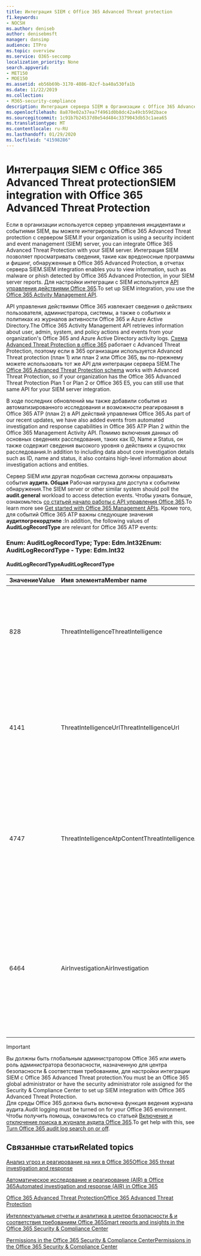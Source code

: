 ```yaml
---
title: Интеграция SIEM с Office 365 Advanced Threat protection
f1.keywords:
- NOCSH
ms.author: deniseb
author: denisebmsft
manager: dansimp
audience: ITPro
ms.topic: overview
ms.service: O365-seccomp
localization_priority: None
search.appverid:
- MET150
- MOE150
ms.assetid: eb56b69b-3170-4086-82cf-ba40a530fa1b
ms.date: 11/22/2019
ms.collection:
- M365-security-compliance
description: Интеграция сервера SIEM в Организации с Office 365 Advanced Threat Protection и связанными событиями угроз в API управления действиями Office 365.
ms.openlocfilehash: 8a870e02a37ea7f4961d0b8dc42a49cb59d2bace
ms.sourcegitcommit: 1c91b7b24537d0e54d484c3379043db53c1aea65
ms.translationtype: MT
ms.contentlocale: ru-RU
ms.lasthandoff: 01/29/2020
ms.locfileid: "41598286"
---
```

# <a name="siem-integration-with-office-365-advanced-threat-protection"></a><span data-ttu-id="11945-103">Интеграция SIEM с Office 365 Advanced Threat protection</span><span class="sxs-lookup"><span data-stu-id="11945-103">SIEM integration with Office 365 Advanced Threat Protection</span></span>

<span data-ttu-id="11945-104">Если в организации используется сервер управления инцидентами и событиями SIEM, вы можете интегрировать Office 365 Advanced Threat protection с сервером SIEM.</span><span class="sxs-lookup"><span data-stu-id="11945-104">If your organization is using a security incident and event management (SIEM) server, you can integrate Office 365 Advanced Threat Protection with your SIEM server.</span></span> <span data-ttu-id="11945-105">Интеграция SIEM позволяет просматривать сведения, такие как вредоносные программы и фишинг, обнаруженные в Office 365 Advanced Protection, в отчетах сервера SIEM.</span><span class="sxs-lookup"><span data-stu-id="11945-105">SIEM integration enables you to view information, such as malware or phish detected by Office 365 Advanced Protection, in your SIEM server reports.</span></span> <span data-ttu-id="11945-106">Для настройки интеграции с SIEM используется [API управления действиями Office 365](https://docs.microsoft.com/office/office-365-management-api/office-365-management-activity-api-reference).</span><span class="sxs-lookup"><span data-stu-id="11945-106">To set up SIEM integration, you use the [Office 365 Activity Management API](https://docs.microsoft.com/office/office-365-management-api/office-365-management-activity-api-reference).</span></span> 

<span data-ttu-id="11945-107">API управления действиями Office 365 извлекает сведения о действиях пользователя, администратора, системы, а также о событиях и политиках из журналов активности Office 365 и Azure Active Directory.</span><span class="sxs-lookup"><span data-stu-id="11945-107">The Office 365 Activity Management API retrieves information about user, admin, system, and policy actions and events from your organization's Office 365 and Azure Active Directory activity logs.</span></span> <span data-ttu-id="11945-108">[Схема Advanced Threat Protection в office 365](https://docs.microsoft.com/office/office-365-management-api/office-365-management-activity-api-schema#office-365-advanced-threat-protection-and-threat-investigation-and-response-schema) работает с Advanced Threat Protection, поэтому если в 365 организации используется Advanced Threat protection (план 1) или план 2 или Office 365, вы по-прежнему можете использовать тот же API для интеграции сервера SIEM.</span><span class="sxs-lookup"><span data-stu-id="11945-108">The [Office 365 Advanced Threat Protection schema](https://docs.microsoft.com/office/office-365-management-api/office-365-management-activity-api-schema#office-365-advanced-threat-protection-and-threat-investigation-and-response-schema) works with Advanced Threat Protection, so if your organization has the Office 365 Advanced Threat Protection Plan 1 or Plan 2 or Office 365 E5, you can still use that same API for your SIEM server integration.</span></span> 

<span data-ttu-id="11945-109">В ходе последних обновлений мы также добавили события из автоматизированного исследования и возможности реагирования в Office 365 ATP (план 2) в API действий управления Office 365.</span><span class="sxs-lookup"><span data-stu-id="11945-109">As part of our recent updates, we have also added events from automated investigation and response capabilities in Office 365 ATP Plan 2 within the Office 365 Management Activity API.</span></span> <span data-ttu-id="11945-110">Помимо включения данных об основных сведениях расследования, таких как ID, Name и Status, он также содержит сведения высокого уровня о действиях и сущностях расследования.</span><span class="sxs-lookup"><span data-stu-id="11945-110">In addition to including data about core investigation details such as ID, name and status, it also contains high-level information about investigation actions and entities.</span></span>   

<span data-ttu-id="11945-111">Сервер SIEM или другая подобная система должны опрашивать события **аудита. Общая** Рабочая нагрузка для доступа к событиям обнаружения.</span><span class="sxs-lookup"><span data-stu-id="11945-111">The SIEM server or other similar system should poll the **audit.general** workload to access detection events.</span></span> <span data-ttu-id="11945-112">Чтобы узнать больше, ознакомьтесь [со статьей начало работы с API управления Office 365](https://docs.microsoft.com/office/office-365-management-api/get-started-with-office-365-management-apis).</span><span class="sxs-lookup"><span data-stu-id="11945-112">To learn more see [Get started with Office 365 Management APIs](https://docs.microsoft.com/office/office-365-management-api/get-started-with-office-365-management-apis).</span></span> <span data-ttu-id="11945-113">Кроме того, для событий Office 365 ATP важны следующие значения **аудитлогрекордтипе** :</span><span class="sxs-lookup"><span data-stu-id="11945-113">In addition, the following values of **AuditLogRecordType** are relevant for Office 365 ATP events:</span></span>

### <a name="enum-auditlogrecordtype---type-edmint32"></a><span data-ttu-id="11945-114">Enum: AuditLogRecordType; Type: Edm.Int32</span><span class="sxs-lookup"><span data-stu-id="11945-114">Enum: AuditLogRecordType - Type: Edm.Int32</span></span>

#### <a name="auditlogrecordtype"></a><span data-ttu-id="11945-115">AuditLogRecordType</span><span class="sxs-lookup"><span data-stu-id="11945-115">AuditLogRecordType</span></span>

|<span data-ttu-id="11945-116">Значение</span><span class="sxs-lookup"><span data-stu-id="11945-116">Value</span></span>|<span data-ttu-id="11945-117">Имя элемента</span><span class="sxs-lookup"><span data-stu-id="11945-117">Member name</span></span>|<span data-ttu-id="11945-118">Описание</span><span class="sxs-lookup"><span data-stu-id="11945-118">Description</span></span>|
|:-----|:-----|:-----|
|<span data-ttu-id="11945-119">8</span><span class="sxs-lookup"><span data-stu-id="11945-119">28</span></span>|<span data-ttu-id="11945-120">ThreatIntelligence</span><span class="sxs-lookup"><span data-stu-id="11945-120">ThreatIntelligence</span></span>|<span data-ttu-id="11945-121">События фишинга и вредоносных программ из Exchange Online Protection и Office 365 Advanced Threat Protection.</span><span class="sxs-lookup"><span data-stu-id="11945-121">Phishing and malware events from Exchange Online Protection and Office 365 Advanced Threat Protection.</span></span>|
|<span data-ttu-id="11945-122">41</span><span class="sxs-lookup"><span data-stu-id="11945-122">41</span></span>|<span data-ttu-id="11945-123">ThreatIntelligenceUrl</span><span class="sxs-lookup"><span data-stu-id="11945-123">ThreatIntelligenceUrl</span></span>|<span data-ttu-id="11945-124">События "безопасные ссылки" ATP "время блокировки" и "переопределение блока" из Office 365 Advanced Threat protection.</span><span class="sxs-lookup"><span data-stu-id="11945-124">ATP Safe Links time-of-block and block override events from Office 365 Advanced Threat Protection.</span></span>|
|<span data-ttu-id="11945-125">47</span><span class="sxs-lookup"><span data-stu-id="11945-125">47</span></span>|<span data-ttu-id="11945-126">ThreatIntelligenceAtpContent</span><span class="sxs-lookup"><span data-stu-id="11945-126">ThreatIntelligenceAtpContent</span></span>|<span data-ttu-id="11945-127">События фишинга и вредоносных программ для файлов в SharePoint Online, OneDrive для бизнеса и Microsoft Teams из Office 365 Advanced Threat protection.</span><span class="sxs-lookup"><span data-stu-id="11945-127">Phishing and malware events for files in SharePoint Online, OneDrive for Business, and Microsoft Teams from Office 365 Advanced Threat Protection.</span></span>|
|<span data-ttu-id="11945-128">64</span><span class="sxs-lookup"><span data-stu-id="11945-128">64</span></span>|<span data-ttu-id="11945-129">AirInvestigation</span><span class="sxs-lookup"><span data-stu-id="11945-129">AirInvestigation</span></span>|<span data-ttu-id="11945-130">Автоматизированные события расследования и реагирования, такие как сведения об исследовании и необходимые компоненты из Office 365 Advanced Threat Protection Plan 2.</span><span class="sxs-lookup"><span data-stu-id="11945-130">Automated investigation and response events, such as investigation details and relevant artifacts from Office 365 Advanced Threat Protection Plan 2.</span></span>|


> [!IMPORTANT]
> <span data-ttu-id="11945-131">Вы должны быть глобальным администратором Office 365 или иметь роль администратора безопасности, назначенную для центра безопасности & соответствия требованиям, для настройки интеграции SIEM с Office 365 Advanced Threat protection.</span><span class="sxs-lookup"><span data-stu-id="11945-131">You must be an Office 365 global administrator or have the security administrator role assigned for the Security & Compliance Center to set up SIEM integration with Office 365 Advanced Threat Protection.</span></span><br/><span data-ttu-id="11945-132">Для среды Office 365 должна быть включена функция ведения журнала аудита.</span><span class="sxs-lookup"><span data-stu-id="11945-132">Audit logging must be turned on for your Office 365 environment.</span></span> <span data-ttu-id="11945-133">Чтобы получить помощь, ознакомьтесь со статьей [Включение и отключение поиска в журнале аудита Office 365](../../compliance/turn-audit-log-search-on-or-off.md).</span><span class="sxs-lookup"><span data-stu-id="11945-133">To get help with this, see [Turn Office 365 audit log search on or off](../../compliance/turn-audit-log-search-on-or-off.md).</span></span>

## <a name="related-topics"></a><span data-ttu-id="11945-134">Связанные статьи</span><span class="sxs-lookup"><span data-stu-id="11945-134">Related topics</span></span>

[<span data-ttu-id="11945-135">Анализ угроз и реагирование на них в Office 365</span><span class="sxs-lookup"><span data-stu-id="11945-135">Office 365 threat investigation and response</span></span>](office-365-ti.md)

[<span data-ttu-id="11945-136">Автоматическое исследование и реагирование (AIR) в Office 365</span><span class="sxs-lookup"><span data-stu-id="11945-136">Automated investigation and response (AIR) in Office 365</span></span>](automated-investigation-response-office.md)

[<span data-ttu-id="11945-137">Office 365 Advanced Threat Protection</span><span class="sxs-lookup"><span data-stu-id="11945-137">Office 365 Advanced Threat Protection</span></span>](office-365-atp.md)

[<span data-ttu-id="11945-138">Интеллектуальные отчеты и аналитика в центре безопасности &amp; и соответствия требованиям Office 365</span><span class="sxs-lookup"><span data-stu-id="11945-138">Smart reports and insights in the Office 365 Security &amp; Compliance Center</span></span>](reports-and-insights-in-security-and-compliance.md)
  
[<span data-ttu-id="11945-139">Permissions in the Office 365 Security &amp; Compliance Center</span><span class="sxs-lookup"><span data-stu-id="11945-139">Permissions in the Office 365 Security &amp; Compliance Center</span></span>](permissions-in-the-security-and-compliance-center.md)
  
